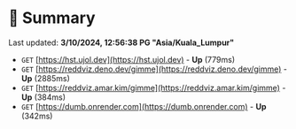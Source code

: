 # 📖 Summary
Last updated: **3/10/2024, 12:56:38 PG "Asia/Kuala_Lumpur"**

- `GET` [https://hst.ujol.dev](https://hst.ujol.dev) - **Up** (779ms)
- `GET` [https://reddviz.deno.dev/gimme](https://reddviz.deno.dev/gimme) - **Up** (2885ms)
- `GET` [https://reddviz.amar.kim/gimme](https://reddviz.amar.kim/gimme) - **Up** (384ms)
- `GET` [https://dumb.onrender.com](https://dumb.onrender.com) - **Up** (342ms)
